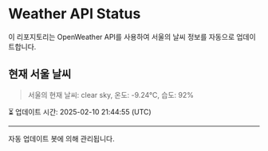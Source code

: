 
# Weather API Status

이 리포지토리는 OpenWeather API를 사용하여 서울의 날씨 정보를 자동으로 업데이트합니다.

## 현재 서울 날씨
> 서울의 현재 날씨: clear sky, 온도: -9.24°C, 습도: 92%

⏳ 업데이트 시간: 2025-02-10 21:44:55 (UTC)

---
자동 업데이트 봇에 의해 관리됩니다.
